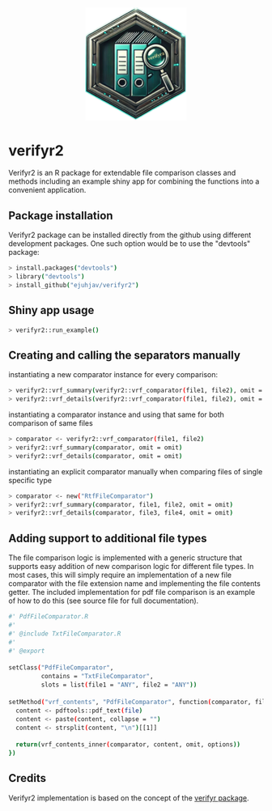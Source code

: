 
<div align="center">
  <img src="./assets/verifyr2.png" alt="Project Logo" width="200">
</div>

# verifyr2

Verifyr2 is an R package for extendable file comparison classes and methods including an
example shiny app for combining the functions into a convenient application.

## Package installation ##

Verifyr2 package can be installed directly from the github using different development packages. One
such option would be to use the "devtools" package:

``` bash
> install.packages("devtools")
> library("devtools")
> install_github("ejuhjav/verifyr2")
```

## Shiny app usage ##

``` bash
> verifyr2::run_example()
```

## Creating and calling the separators manually

instantiating a new comparator instance for every comparison:

``` bash
> verifyr2::vrf_summary(verifyr2::vrf_comparator(file1, file2), omit = omit}
> verifyr2::vrf_details(verifyr2::vrf_comparator(file1, file2), omit = omit)
```

instantiating a comparator instance and using that same for both comparison of same files

``` bash
> comparator <- verifyr2::vrf_comparator(file1, file2)
> verifyr2::vrf_summary(comparator, omit = omit)
> verifyr2::vrf_details(comparator, omit = omit)
```

instantiating an explicit comparator manually when comparing files of single specific type

``` bash
> comparator <- new("RtfFileComparator")
> verifyr2::vrf_summary(comparator, file1, file2, omit = omit)
> verifyr2::vrf_details(comparator, file3, file4, omit = omit)
```

## Adding support to additional file types

The file comparison logic is implemented with a generic structure that supports easy addition of
new comparison logic for different file types. In most cases, this will simply require an implementation
of a new file comparator with the file extension name and implementing the file contents getter. The included
implementation for pdf file comparison is an example of how to do this (see source file for full documentation).

``` bash
#' PdfFileComparator.R
#'
#' @include TxtFileComparator.R
#'
#' @export

setClass("PdfFileComparator",
         contains = "TxtFileComparator",
         slots = list(file1 = "ANY", file2 = "ANY"))

setMethod("vrf_contents", "PdfFileComparator", function(comparator, file, omit, options) {
  content <- pdftools::pdf_text(file)
  content <- paste(content, collapse = "")
  content <- strsplit(content, "\n")[[1]]

  return(vrf_contents_inner(comparator, content, omit, options))
})
```

## Credits

Verifyr2 implementation is based on the concept of the [verifyr package](https://github.com/novartis/verifyr).

